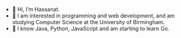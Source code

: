 - 👋 Hi, I’m Hassanat.
- 👀 I am interested in programming and web development, and am studying Computer Science at the University of Birmingham.
- 🌱 I know Java, Python, JavaScript and am starting to learn Go.

  
<!---
HassanatC/HassanatC is a ✨ special ✨ repository because its `README.md` (this file) appears on your GitHub profile.
You can click the Preview link to take a look at your changes.
--->
